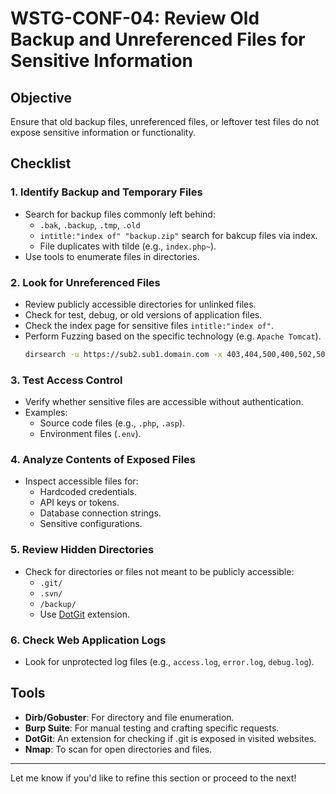 # WSTG-CONF-04: Review Old Backup and Unreferenced Files for Sensitive Information

## Objective
Ensure that old backup files, unreferenced files, or leftover test files do not expose sensitive information or functionality.

## Checklist

### 1. Identify Backup and Temporary Files
- Search for backup files commonly left behind:
  - `.bak`, `.backup`, `.tmp`, `.old`
  - `intitle:"index of" "backup.zip"` search for bakcup files via index. 
  - File duplicates with tilde (e.g., `index.php~`).
- Use tools to enumerate files in directories.

### 2. Look for Unreferenced Files
- Review publicly accessible directories for unlinked files.
- Check for test, debug, or old versions of application files.
- Check the index page for sensitive files `intitle:"index of"`.
- Perform Fuzzing based on the specific technology (e.g. `Apache Tomcat`).
  ```sh
  dirsearch -u https://sub2.sub1.domain.com -x 403,404,500,400,502,503,429 -w /usr/share/seclists/Discovery/Web-Content/ApacheTomcat.fuzz.txt
  ```

### 3. Test Access Control
- Verify whether sensitive files are accessible without authentication.
- Examples:
  - Source code files (e.g., `.php`, `.asp`).
  - Environment files (`.env`).

### 4. Analyze Contents of Exposed Files
- Inspect accessible files for:
  - Hardcoded credentials.
  - API keys or tokens.
  - Database connection strings.
  - Sensitive configurations.

### 5. Review Hidden Directories
- Check for directories or files not meant to be publicly accessible:
  - `.git/`
  - `.svn/`
  - `/backup/`
  - Use [DotGit](https://github.com/davtur19/DotGit) extension.

### 6. Check Web Application Logs
- Look for unprotected log files (e.g., `access.log`, `error.log`, `debug.log`).

## Tools
- **Dirb/Gobuster**: For directory and file enumeration.
- **Burp Suite**: For manual testing and crafting specific requests.
- **DotGit**: An extension for checking if .git is exposed in visited websites.
- **Nmap**: To scan for open directories and files.

---

Let me know if you'd like to refine this section or proceed to the next!
